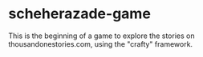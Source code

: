 # scheherazade-game

This is the beginning of a game to explore the stories on thousandonestories.com, using the "crafty" framework.

